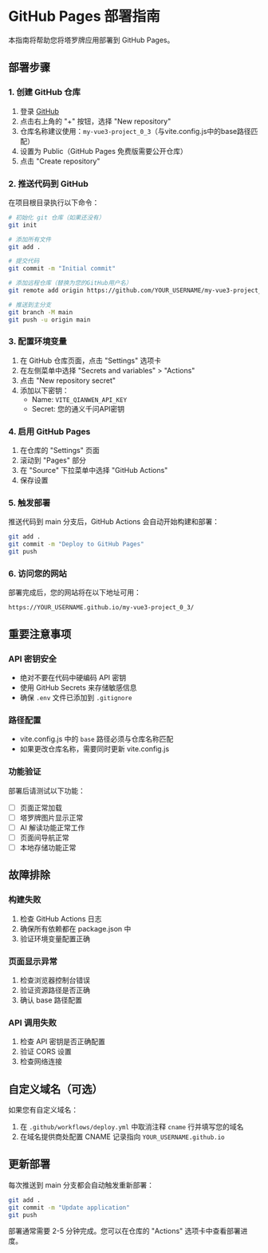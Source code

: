 # GitHub Pages 部署指南

本指南将帮助您将塔罗牌应用部署到 GitHub Pages。

## 部署步骤

### 1. 创建 GitHub 仓库

1. 登录 [GitHub](https://github.com)
2. 点击右上角的 "+" 按钮，选择 "New repository"
3. 仓库名称建议使用：`my-vue3-project_0_3`（与vite.config.js中的base路径匹配）
4. 设置为 Public（GitHub Pages 免费版需要公开仓库）
5. 点击 "Create repository"

### 2. 推送代码到 GitHub

在项目根目录执行以下命令：

```bash
# 初始化 git 仓库（如果还没有）
git init

# 添加所有文件
git add .

# 提交代码
git commit -m "Initial commit"

# 添加远程仓库（替换为您的GitHub用户名）
git remote add origin https://github.com/YOUR_USERNAME/my-vue3-project_0_3.git

# 推送到主分支
git branch -M main
git push -u origin main
```

### 3. 配置环境变量

1. 在 GitHub 仓库页面，点击 "Settings" 选项卡
2. 在左侧菜单中选择 "Secrets and variables" > "Actions"
3. 点击 "New repository secret"
4. 添加以下密钥：
   - Name: `VITE_QIANWEN_API_KEY`
   - Secret: 您的通义千问API密钥

### 4. 启用 GitHub Pages

1. 在仓库的 "Settings" 页面
2. 滚动到 "Pages" 部分
3. 在 "Source" 下拉菜单中选择 "GitHub Actions"
4. 保存设置

### 5. 触发部署

推送代码到 main 分支后，GitHub Actions 会自动开始构建和部署：

```bash
git add .
git commit -m "Deploy to GitHub Pages"
git push
```

### 6. 访问您的网站

部署完成后，您的网站将在以下地址可用：
```
https://YOUR_USERNAME.github.io/my-vue3-project_0_3/
```

## 重要注意事项

### API 密钥安全
- 绝对不要在代码中硬编码 API 密钥
- 使用 GitHub Secrets 来存储敏感信息
- 确保 `.env` 文件已添加到 `.gitignore`

### 路径配置
- vite.config.js 中的 `base` 路径必须与仓库名称匹配
- 如果更改仓库名称，需要同时更新 vite.config.js

### 功能验证
部署后请测试以下功能：
- [ ] 页面正常加载
- [ ] 塔罗牌图片显示正常
- [ ] AI 解读功能正常工作
- [ ] 页面间导航正常
- [ ] 本地存储功能正常

## 故障排除

### 构建失败
1. 检查 GitHub Actions 日志
2. 确保所有依赖都在 package.json 中
3. 验证环境变量配置正确

### 页面显示异常
1. 检查浏览器控制台错误
2. 验证资源路径是否正确
3. 确认 base 路径配置

### API 调用失败
1. 检查 API 密钥是否正确配置
2. 验证 CORS 设置
3. 检查网络连接

## 自定义域名（可选）

如果您有自定义域名：

1. 在 `.github/workflows/deploy.yml` 中取消注释 `cname` 行并填写您的域名
2. 在域名提供商处配置 CNAME 记录指向 `YOUR_USERNAME.github.io`

## 更新部署

每次推送到 main 分支都会自动触发重新部署：

```bash
git add .
git commit -m "Update application"
git push
```

部署通常需要 2-5 分钟完成。您可以在仓库的 "Actions" 选项卡中查看部署进度。